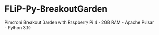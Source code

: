 # FLiP-Py-BreakoutGarden
Pimoroni Breakout Garden with Raspberry Pi 4 - 2GB RAM - Apache Pulsar - Python 3.10
